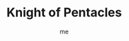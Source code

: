 ---
# basics
title     		 : "Knight of Pentacles"
token					 : 'coins-12'
card_type			 : '' # major, minor, court
layout				 : "tarot-card"
author    		 : 'me'
one_liner 		 : "Caution, focus, realism, invention"
alt_names			 : ['Prince of Disks', 'Son of Roots']
images				 : ['/assets/images/tarot/rws/rw-coins-12.jpg']
keywords			 : ['caution', 'focus', 'realism', 'invention']
url						 : 'tarot/cards/coins-12'
aliases				 : ['coins-knight']

# password: 'foolish journey'
dropbox				 : ''

personality    : "The Knight of Coins can represent anyone who wants to lead the way (Knight) to greater physical and financial success (Coins). The Knight may also represent the tendency to be more cautious than adventuresome, or a compulsive desire to avoid risk by obsessing on tiny logistical or physical details."

meaning_light  : "Spending money wisely. Saving for a rainy day. Paying close attention to physical or financial details. Knowing where every dollar goes. Having safe sex. Preferring facts to “good feelings.” Finding creative ways to “make do” with resources on hand. Completing a new invention."

meaning_shadow : "Throwing caution to the four winds. Spending without regard for consequence. Spending on luxury when necessities are lacking. Escaping stress by spending money. Obsessing on tiny physical or financial details. Perpetually chasing after some new bauble. Copying another’s work and claiming it as your own."

# more detail
correspondence_element 			: "Air"
correspondence_planet 			: "Earth"
correspondence_affirmation 	: "I temper my actions with cautious optimism."
correspondence_story 				: "The main character takes a tentative first step toward a new solution."

advice_relationships 	 : "Relationships, like investments, should pay dividends. Your investment of time, attention, and affection should be returned by your friends and partners. Taking care of others is admirable; take care of yourself, too. Watch for creative ways to enjoy time together without spending money."

advice_work 					 : "Keep an eye on the bottom line. Some times call for penny-pinching. At other times, growth many depend on generosity. There’s satisfaction in delivering a final, physical product. Keep an eye on the goal. Keep your commitments. Tackle big projects one step at a time."

advice_spirituality 	 : "Avoid taking a guru’s claims at face value. Weigh any guidance received on the scales of your heart. Take spiritual advice (including advice from this book) with great caution and deliberation. Find practical, physical, creative ways to express your spiritual insights."

advice_personal_growth : "There’s a fine line between caution and pessimism. Believe in yourself and what you hope to achieve; at the same time, be sure to attend to the “doing” that leads to “having.” Encourage progress by keeping a physical reminder of upcoming rewards close at hand."

advice_fortune_telling : "A stingy person may chide you for spending money. Be prepared to defend an economic or sexual decision."

questions	: ["What’s the difference between caution and fear?", "How can I evaluate the practicality of my own ideas and methods?", "How realistic are my goals?"]

# referenced in the symbols.toml data file
symbols	  : ['knight', 'coins', 'adoration-of-coin', 'unmoving-horse']

# metadata
suppress_topnav : true
related_cards 	: []

---